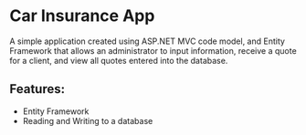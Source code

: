 # Car Insurance App

A simple application created using ASP.NET MVC code model, and Entity Framework that allows an administrator to input information, receive a quote for a client, and view all quotes entered into the database. 

## Features:
- Entity Framework
- Reading and Writing to a database
